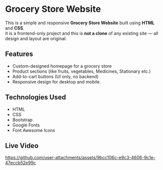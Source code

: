 # Grocery Store Website

This is a simple and responsive **Grocery Store Website** built using **HTML** and **CSS**.  
It is a frontend-only project and this is **not a clone** of any existing site — all design and layout are original.

## Features

- Custom-designed homepage for a grocery store
- Product sections (like fruits, vegetables, Medicines, Stationary etc.)
- Add-to-cart buttons (UI only, no backend)
- Responsive design for desktop and mobile.
  
## Technologies Used

- HTML
- CSS
- Bootstrap
- Google Fonts
- Font Awesome Icons

## Live Video
https://github.com/user-attachments/assets/9bcc106c-e9c3-4606-9c1e-47eccb52e99c




